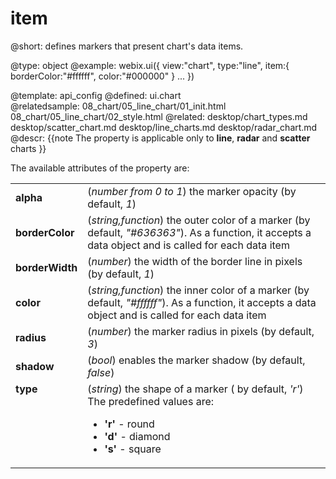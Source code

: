 item
=============


@short:
	defines markers that present chart's data items.

@type: object
@example:
webix.ui({
	view:"chart",
    type:"line",
	item:{
		borderColor:"#ffffff",
        color:"#000000"
    }
    ...
})

@template:	api_config
@defined:	ui.chart	
@relatedsample:
	08_chart/05_line_chart/01_init.html
    08_chart/05_line_chart/02_style.html
@related:
	desktop/chart_types.md
    desktop/scatter_chart.md
    desktop/line_charts.md
    desktop/radar_chart.md
@descr:
{{note
The property is applicable only to **line**, **radar** and **scatter** charts
}}

The available attributes of the property are:

<table class="webixdoc_links">
	<tbody>
		<tr>
			<td class="webixdoc_links0"> <b>alpha</b> </td>
			<td>(<i>number from 0 to 1</i>) the marker opacity (by default, <i>1</i>)</td>
		</tr>
		<tr>
			<td class="webixdoc_links0"><b>borderColor</b></td>
			<td>(<i>string,function</i>) the outer color of a marker (by default, <i>"#636363"</i>). As a function, it accepts a data object and is called for each data item  </td>
		</tr>
		<tr>
			<td class="webixdoc_links0"><b>borderWidth</b></td>
			<td>(<i>number</i>) the width of the border line in pixels (by default, <i>1</i>)</td>
		</tr>
		<tr>
			<td class="webixdoc_links0"><b>color</b></td>
			<td>(<i>string,function</i>) the inner color of a marker (by default, <i>"#ffffff"</i>). As a function, it accepts a data object and is called for each data item</td>
		</tr>
		<tr>
			<td class="webixdoc_links0"><b>radius</b></td>
			<td>(<i>number</i>) the marker radius in pixels  (by default, <i>3</i>)</td>
		</tr>
		<tr>
			<td class="webixdoc_links0"><b>shadow</b></td>
			<td>(<i>bool</i>) enables the marker shadow (by default, <i>false</i>)</td>
		</tr>
		<tr>
			<td class="webixdoc_links0" style="vertical-align: top;"><b>type</b> </td>
			<td style="vertical-align: top;">
				(<i>string</i>) the shape of a marker ( by default, <i>'r'</i>) 
				<br>
				The predefined values are:
				<ul>
					<li><b>'r'</b> -  round</li>
					<li><b>'d'</b> -  diamond</li>
                    <li><b>'s'</b> -  square</li>
				</ul>
			</td>
		</tr>
</tbody>
</table>

